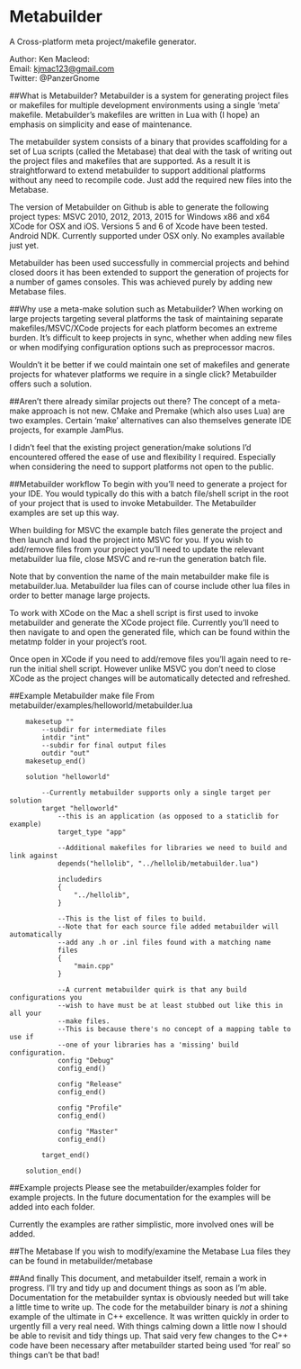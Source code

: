 Metabuilder
===========

A Cross-platform meta project/makefile generator.

Author: Ken Macleod:  
Email: kjmac123@gmail.com  
Twitter: @PanzerGnome  

##What is Metabuilder?
Metabuilder is a system for generating project files or makefiles for multiple development environments using a single ‘meta’ makefile. Metabuilder’s makefiles are written in Lua with (I hope) an emphasis on simplicity and ease of maintenance.

The metabuilder system consists of a binary that provides scaffolding for a set of Lua scripts (called the Metabase) that deal with the task of writing out the project files and makefiles that are supported. As a result it is straightforward to extend metabuilder to support additional platforms without any need to recompile code. Just add the required new files into the Metabase.

The version of Metabuilder on Github is able to generate the following project types:
MSVC 2010, 2012, 2013, 2015 for Windows x86 and x64
XCode for OSX and iOS. Versions 5 and 6 of Xcode have been tested.
Android NDK. Currently supported under OSX only. No examples available just yet.

Metabuilder has been used successfully in commercial projects and behind closed doors it has been extended to support the generation of projects for a number of games consoles. This was achieved purely by adding new Metabase files. 

##Why use a meta-make solution such as Metabuilder?
When working on large projects targeting several platforms the task of maintaining separate makefiles/MSVC/XCode projects for each platform becomes an extreme burden. It’s difficult to keep projects in sync, whether when adding new files or when modifying configuration options such as preprocessor macros.

Wouldn’t it be better if we could maintain one set of makefiles and generate projects for whatever platforms we require in a single click? Metabuilder offers such a solution.

##Aren’t there already similar projects out there?
The concept of a meta-make approach is not new. CMake and Premake (which also uses Lua) are two examples. Certain ‘make’ alternatives can also themselves generate IDE projects, for example JamPlus.

I didn’t feel that the existing project generation/make solutions I’d encountered offered the ease of use and flexibility I required. Especially when considering the need to support platforms not open to the public.

##Metabuilder workflow
To begin with you’ll need to generate a project for your IDE. You would typically do this with a batch file/shell script in the root of your project that is used to invoke Metabuilder. The Metabuilder examples are set up this way. 

When building for MSVC the example batch files generate the project and then launch and load the project into MSVC for you. If you wish to add/remove files from your project you’ll need to update the relevant metabuilder lua file, close MSVC and re-run the generation batch file.

Note that by convention the name of the main metabuilder make file is metabuilder.lua. Metabuilder lua files can of course include other lua files in order to better manage large projects.

To work with XCode on the Mac a shell script is first used to invoke metabuilder and generate the XCode project file. Currently you’ll need to then navigate to and open the generated file, which can be found within the metatmp folder in your project’s root.

Once open in XCode if you need to add/remove files you’ll again need to re-run the initial shell script. However unlike MSVC you don’t need to close XCode as the project changes will be automatically detected and refreshed.

##Example Metabuilder make file
From metabuilder/examples/helloworld/metabuilder.lua
```
	makesetup ""
		--subdir for intermediate files
		intdir "int"
		--subdir for final output files
		outdir "out"	
	makesetup_end()
	
	solution "helloworld"
	
		--Currently metabuilder supports only a single target per solution
		target "helloworld"
			--this is an application (as opposed to a staticlib for example)
			target_type "app"
	
			--Additional makefiles for libraries we need to build and link against
			depends("hellolib",	"../hellolib/metabuilder.lua")
	
			includedirs 
			{ 
				"../hellolib",
			}
	
			--This is the list of files to build.
			--Note that for each source file added metabuilder will automatically
			--add any .h or .inl files found with a matching name
			files
			{
				"main.cpp"
			}
	
			--A current metabuilder quirk is that any build configurations you
			--wish to have must be at least stubbed out like this in all your
			--make files.
			--This is because there's no concept of a mapping table to use if
			--one of your libraries has a 'missing' build configuration.
			config "Debug"
			config_end()
	
			config "Release"
			config_end()
	
			config "Profile"
			config_end()
	
			config "Master"
			config_end()
			
	 	target_end()
	
	solution_end()

```

##Example projects
Please see the metabuilder/examples folder for example projects. In the future documentation for the examples will be added into each folder.

Currently the examples are rather simplistic, more involved ones will be added.

##The Metabase
If you wish to modify/examine the Metabase Lua files they can be found in metabuilder/metabase

##And finally
This document, and metabuilder itself, remain a work in progress. I’ll try and tidy up and document things as soon as I’m able.
Documentation for the metabuilder syntax is obviously needed but will take a little time to write up.
The code for the metabuilder binary is _not_ a shining example of the ultimate in C++ excellence. It was written quickly in order to urgently fill a very real need. With things calming down a little now I should be able to revisit and tidy things up.
That said very few changes to the C++ code have been necessary after metabuilder started being used ‘for real’ so things can’t be that bad!
